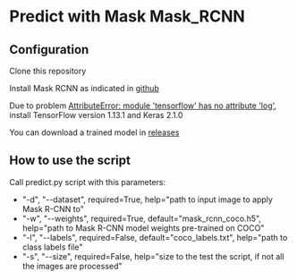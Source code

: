 # Predict with Mask Mask_RCNN

## Configuration

Clone this repository

Install Mask RCNN as indicated in [github](https://github.com/matterport/Mask_RCNN)

Due to problem [AttributeError: module 'tensorflow' has no attribute 'log']( https://github.com/matterport/Mask_RCNN/issues/1797), install TensorFlow version 1.13.1 and Keras 2.1.0

You can download a trained model in [releases](https://github.com/matterport/Mask_RCNN/releases)

## How to use the script

Call predict.py script with this parameters:
* "-d", "--dataset", required=True, help="path to input image to apply Mask R-CNN to"
* "-w", "--weights", required=True, default="mask_rcnn_coco.h5", help="path to Mask R-CNN model weights pre-trained on COCO"
* "-l", "--labels", required=False, default="coco_labels.txt", help="path to class labels file"
* "-s", "--size", required=False, help="size to the test the script, if not all the images are processed"
